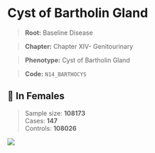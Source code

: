 # Cyst of Bartholin Gland

> **Root:** Baseline Disease  

> **Chapter:** Chapter XIV- Genitourinary  

> **Phenotype:** Cyst of Bartholin Gland  

> **Code:** `N14_BARTHOCYS`

## 👩 In Females  
> Sample size: **108173**  
> Cases: **147**  
> Controls: **108026**
<img src="/Disease/Figures/ALL/Baseline/N14_BARTHOCYS.png"/>
<CsvTable src="/Disease/Data/ALL/Baseline/LG_N14_BARTHOCYS.csv" label="🔍 View full results" />
